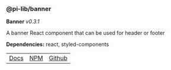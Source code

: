### @pi-lib/banner

**Banner** _v0.3.1_

A banner React component that can be used for header or footer

**Dependencies:** react, styled-components

<table>
  <tbody>
    <tr>
      <td><a href="https://pi.lance-taylor.com/?path=/story/layout-banner" target="_blank">Docs</a></td>
      <td><a href="https://www.npmjs.com/package/@pi-lib/banner" target="_blank">NPM</a></td>
      <td><a href="https://github.com/lancerael/pi/tree/main/src/src/components/atoms/Banner" target="_blank">Github</a></td>
    </tr>
  </tbody>
</table>


